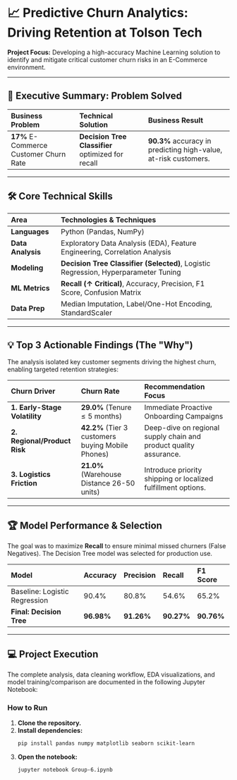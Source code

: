 # 📈 Predictive Churn Analytics: Driving Retention at Tolson Tech

**Project Focus:** Developing a high-accuracy Machine Learning solution to identify and mitigate critical customer churn risks in an E-Commerce environment.

***

## 🌟 Executive Summary: Problem Solved

| Business Problem | Technical Solution | Business Result |
| :--- | :--- | :--- |
| **17%** E-Commerce Customer Churn Rate | **Decision Tree Classifier** optimized for recall | **90.3%** accuracy in predicting high-value, at-risk customers. |

***

## 🛠️ Core Technical Skills

| Area | Technologies & Techniques |
| :--- | :--- |
| **Languages** | Python (Pandas, NumPy) |
| **Data Analysis** | Exploratory Data Analysis (EDA), Feature Engineering, Correlation Analysis |
| **Modeling** | **Decision Tree Classifier (Selected)**, Logistic Regression, Hyperparameter Tuning |
| **ML Metrics** | **Recall ($\uparrow$ Critical)**, Accuracy, Precision, F1 Score, Confusion Matrix |
| **Data Prep** | Median Imputation, Label/One-Hot Encoding, StandardScaler |

***

## 💡 Top 3 Actionable Findings (The "Why")

The analysis isolated key customer segments driving the highest churn, enabling targeted retention strategies:

| Churn Driver | Churn Rate | Recommendation Focus |
| :--- | :--- | :--- |
| **1. Early-Stage Volatility** | **29.0%** (Tenure $\le 5$ months) | Immediate Proactive Onboarding Campaigns |
| **2. Regional/Product Risk** | **42.2%** (Tier 3 customers buying Mobile Phones) | Deep-dive on regional supply chain and product quality assurance. |
| **3. Logistics Friction** | **21.0%** (Warehouse Distance $\text{26-50}$ units) | Introduce priority shipping or localized fulfillment options. |

***

## 🏆 Model Performance & Selection

The goal was to maximize **Recall** to ensure minimal missed churners (False Negatives). The Decision Tree model was selected for production use.

| Model | Accuracy | Precision | **Recall** | F1 Score |
| :--- | :--- | :--- | :--- | :--- |
| Baseline: Logistic Regression | 90.4% | 80.8% | 54.6% | 65.2% |
| **Final: Decision Tree** | **96.98%** | **91.26%** | **90.27%** | **90.76%** |

***

## 💻 Project Execution

The complete analysis, data cleaning workflow, EDA visualizations, and model training/comparison are documented in the following Jupyter Notebook:

### How to Run

1.  **Clone the repository.**
2.  **Install dependencies:**
    ```bash
    pip install pandas numpy matplotlib seaborn scikit-learn
    ```
3.  **Open the notebook:**
    ```bash
    jupyter notebook Group-6.ipynb
    ```
